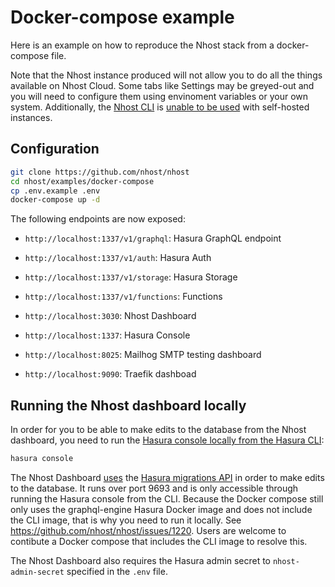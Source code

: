 # Docker-compose example

Here is an example on how to reproduce the Nhost stack from a docker-compose file.

Note that the Nhost instance produced will not allow you to do all the things available on Nhost Cloud. Some tabs like Settings may be greyed-out and you will need to configure them using envinoment variables or your own system. Additionally, the [Nhost CLI](https://github.com/nhost/cli) is [unable to be used](https://github.com/nhost/cli/issues/837#issuecomment-1963499492) with self-hosted instances.

## Configuration

```sh
git clone https://github.com/nhost/nhost
cd nhost/examples/docker-compose
cp .env.example .env
docker-compose up -d
```

The following endpoints are now exposed:

- `http://localhost:1337/v1/graphql`: Hasura GraphQL endpoint
- `http://localhost:1337/v1/auth`: Hasura Auth
- `http://localhost:1337/v1/storage`: Hasura Storage
- `http://localhost:1337/v1/functions`: Functions

- `http://localhost:3030`: Nhost Dashboard
- `http://localhost:1337`: Hasura Console
- `http://localhost:8025`: Mailhog SMTP testing dashboard
- `http://localhost:9090`: Traefik dashboad

## Running the Nhost dashboard locally

In order for you to be able to make edits to the database from the Nhost dashboard, you need to run the [Hasura console locally from the Hasura CLI](https://hasura.io/docs/latest/hasura-cli/commands/hasura_console/):

```sh
hasura console
```

The Nhost Dashboard [uses](https://github.com/nhost/nhost/discussions/2398) the [Hasura migrations API](https://hasura.io/docs/latest/hasura-cli/commands/hasura_console/#options) in order to make edits to the database. It runs over port 9693 and is only accessible through running the Hasura console from the CLI. Because the Docker compose still only uses the graphql-engine Hasura Docker image and does not include the CLI image, that is why you need to run it locally. See https://github.com/nhost/nhost/issues/1220. Users are welcome to contibute a Docker compose that includes the CLI image to resolve this.

The Nhost Dashboard also requires the Hasura admin secret to `nhost-admin-secret` specified in the `.env` file.
